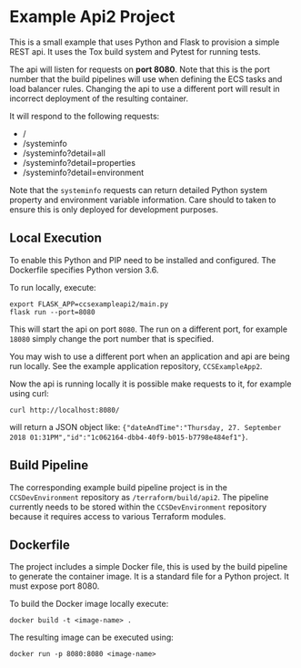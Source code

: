 # Example Api2 Project #

This is a small example that uses Python and Flask to provision a simple REST api. It uses the Tox build system and Pytest for running tests.

The api will listen for requests on **port 8080**. Note that this is the port number that the build pipelines will use when defining the ECS tasks and load balancer rules. Changing the api to use a different port will result in incorrect deployment of the resulting container.

It will respond to the following requests:

- /
- /systeminfo
- /systeminfo?detail=all
- /systeminfo?detail=properties
- /systeminfo?detail=environment

Note that the `systeminfo` requests can return detailed Python system property and environment variable information. Care should to taken to ensure this is only deployed for development purposes.

## Local Execution ##
To enable this Python and PIP need to be installed and configured. The Dockerfile specifies Python version 3.6.

To run locally, execute:

```
export FLASK_APP=ccsexampleapi2/main.py
flask run --port=8080
```

This will start the api on port `8080`. The run on a different port, for example `18080` simply change the port number that is specified.

You may wish to use a different port when an application and api are being run locally. See the example application repository, `CCSExampleApp2`.

Now the api is running locally it is possible make requests to it, for example using curl:

`curl http://localhost:8080/`

will return a JSON object like: `{"dateAndTime":"Thursday, 27. September 2018 01:31PM","id":"1c062164-dbb4-40f9-b015-b7798e484ef1"}`.

## Build Pipeline ##
The corresponding example build pipeline project is in the `CCSDevEnvironment` repository as `/terraform/build/api2`. The pipeline currently needs to be stored within the `CCSDevEnvironment` repository because it requires access to various Terraform modules.

## Dockerfile ##
The project includes a simple Docker file, this is used by the build pipeline to generate the container image. It is a standard file for a Python project. It must expose port 8080.

To build the Docker image locally execute:

`docker build -t <image-name> .`

The resulting image can be executed using:

`docker run -p 8080:8080 <image-name>`
